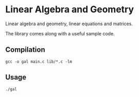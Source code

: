 # Linear Algebra and Geometry
 Linear algebra and geometry, linear equations and matrices.
 
 The library comes along with a useful sample code.

## Compilation
```
gcc -o gal main.c lib/*.c -lm
```
## Usage
```
./gal
```
